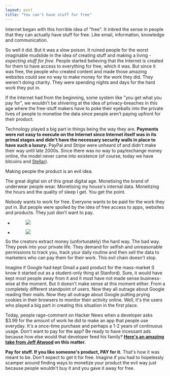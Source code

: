 ```yaml
---
layout: post
title: "You can't have stuff for free"
---
```


Internet began with this horrible idea of "free". It inbred the sense in people that they can actually have stuff for free. Like email, information, knowledge and communication.

So well it did. But it was a slow poison. It ruined people for the worst imaginable mudslide in the idea of creating stuff and making a living - *expecting stuff for free*. People started believing that the Internet is created for them to have access to everything for free, which it was. But since it was free, the people who created content and made those amazing websites could see no way to make money for the work they did. They weren't doing charity. They were spending nights and days for the hard work they put in.

If the Internet had from the beginning, some system like "you get what you pay for", we wouldn't be shivering at the idea of privacy-breaches in this age where the free-stuff makers have to poke their eyeballs into the private lives of people to monetise the data since people aren't paying upfront for their product.

Technology played a big part in things being the way they are. **Payments were not easy to execute on the Internet since Internet itself was in its primal stages and didn't have the necessary security walls in place to have such a luxury.** PayPal and Stripe were unheard of and didn't make their way until late 2000s. Since there was no way to pay/exchange money online, the model never came into existence (of course, today we have bitcoins and [Stellar](http://hardikpandya.com/2014/08/01/stellar-payment/)).

<div class="aside">Making people the product is an evil idea.</div>

The great digital sin of this great digital age. Monetising the brand of underwear people wear. Monetising my house's internal data. Monetizing the hours and the quality of sleep I get. You get the point.

Nobody wants to work for free. Everyone wants to be paid for the work they put in. But people were spoiled by the idea of free access to apps, websites and products. They just don't want to pay.

<ul class="rig columns-2">
	<li>
<figure>
<a href="{{ site.url }}/images/marketers.png"
	class="fresco" data-fresco-group="one"
	data-fresco-caption=""><img src="{{ site.url }}/images/marketers.png"></a>
<figcaption></figcaption>
</figure>
	</li>
	<li>
<figure>
<a href="{{ site.url }}/images/marketers2.png"
	class="fresco" data-fresco-group="one"
	data-fresco-caption=""><img src="{{ site.url }}/images/marketers2.png"></a>
<figcaption></figcaption>
</figure>
	</li>
</ul>

So the creators extract money (unfortunately) the hard way. The bad way. They peek into your private life. They demand for selfish and unreasonable permissions to track you, track your daily routine and then sell the data to marketers who can pay them for their work. This evil chain doesn't stop.

Imagine if Google had kept Gmail a paid product for the mass-market (I know it started out as a student-only thing at Stanford). Sure, it would have kept most people away from it and it must have not made sense business-wise at the moment. But it doesn't make sense at this moment either. From a completely different standpoint of users. Now they all outrage about Google reading their mails. Now they all outrage about Google putting prying cookies in their browsers to monitor their activity online. Well, it's the users who played a big part in creating this situation in the first place.

Today, people rage-comment on Hacker News when a developer asks $3.99 for the amount of work he did to make an app that people use everyday. It's a once-time purchase and perhaps a 1-2 years of continuous usage. Don't want to pay for the app? Be ready to have incessant ads because how else would that developer feed his family? **[Here's an amazing take from Jeff Atwood](http://blog.codinghorror.com/app-pocalypse-now/) on this matter.**

**Pay for stuff. If you like someone's product, PAY for it.** That's how it was meant to be. Don't expect to get it for free. Imagine if you had to hopelessly scamper around finding ways to monetize your product the evil way just because people wouldn't buy it and you gave it away for free.
